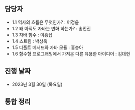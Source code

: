 ## 담당자

- 1.1 역사의 흐름은 무엇인가? : 어정윤
- 1.2 왜 아직도 자바는 변화 하는가? : 송민진
- 1.3 자바 함수 : 이홍섭
- 1.4 스트림 : 박상욱
- 1.5 디폴트 메서드와 자바 모듈 : 홍승아
- 1.6 함수형 프로그래밍에서 가져온 다른 유용한 아이디어 : 김대현 

## 진행 날짜
- 2023년 3월 30일 (목요일)

## 통합 정리